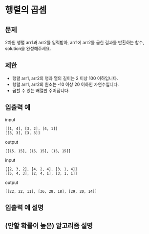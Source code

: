# 행렬의 곱셈

## 문제

2차원 행렬 arr1과 arr2를 입력받아, arr1에 arr2를 곱한 결과를 반환하는 함수, solution을 완성해주세요.

## 제한 

- 행렬 arr1, arr2의 행과 열의 길이는 2 이상 100 이하입니다.
- 행렬 arr1, arr2의 원소는 -10 이상 20 이하인 자연수입니다.
- 곱할 수 있는 배열만 주어집니다.

## 입출력 예

input
``` 
[[1, 4], [3, 2], [4, 1]]
[[3, 3], [3, 3]]	
```
output
``` 
[[15, 15], [15, 15], [15, 15]]
```

input
``` 
[[2, 3, 2], [4, 2, 4], [3, 1, 4]]	
[[5, 4, 3], [2, 4, 1], [3, 1, 1]]	
```
output
``` 
[[22, 22, 11], [36, 28, 18], [29, 20, 14]]
```

## 입출력 예 설명


## (안할 확률이 높은) 알고리즘 설명